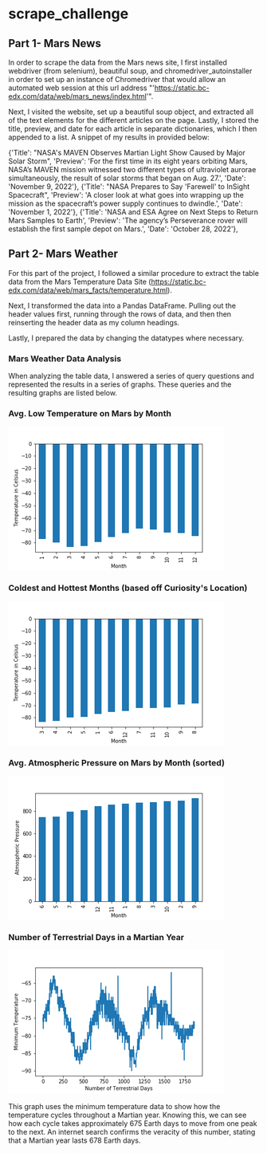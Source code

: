 # scrape_challenge

## Part 1- Mars News 

In order to scrape the data from the Mars news site, I first installed webdriver (from selenium), beautiful soup, and chromedriver_autoinstaller in order to set up an instance of Chromedriver that would allow an automated web session at this url address "'https://static.bc-edx.com/data/web/mars_news/index.html'".

Next, I visited the website, set up a beautiful soup object, and extracted all of the text elements for the different articles on the page. Lastly, I stored the title, preview, and date for each article in separate dictionaries, which I then appended to a list. A snippet of my results in provided below:

 {'Title': "NASA's MAVEN Observes Martian Light Show Caused by Major Solar Storm",
  'Preview': 'For the first time in its eight years orbiting Mars, NASA’s MAVEN mission witnessed two different types of ultraviolet aurorae simultaneously, the result of solar storms that began on Aug. 27.',
  'Date': 'November 9, 2022'},
 {'Title': "NASA Prepares to Say 'Farewell' to InSight Spacecraft",
  'Preview': 'A closer look at what goes into wrapping up the mission as the spacecraft’s power supply continues to dwindle.',
  'Date': 'November 1, 2022'},
 {'Title': 'NASA and ESA Agree on Next Steps to Return Mars Samples to Earth',
  'Preview': 'The agency’s Perseverance rover will establish the first sample depot on Mars.',
  'Date': 'October 28, 2022'},

  ## Part 2- Mars Weather

  For this part of the project, I followed a similar procedure to extract the table data from the Mars Temperature Data Site (https://static.bc-edx.com/data/web/mars_facts/temperature.html).

  Next, I transformed the data into a Pandas DataFrame. Pulling out the header values first, running through the rows of data, and then then reinserting the header data as my column headings.

  Lastly, I prepared the data by changing the datatypes where necessary.

  ### Mars Weather Data Analysis

  When analyzing the table data, I answered a series of query questions and represented the results in a series of graphs. These queries and the resulting graphs are listed below.

  ### Avg. Low Temperature on Mars by Month

  ![avg_monthly_temp](./avg_temp_month.png "Avg. Low Temperature on Mars by Month")

  ### Coldest and Hottest Months (based off Curiosity's Location)

  ![cold_hot](./cold_hot.png "Coldest and Hottest Months")

  ### Avg. Atmospheric Pressure on Mars by Month (sorted)

  ![avg_monthly_pressure](./avg_pressure.png "Avg. Atmospheric Pressure on Mars by Month (sorted)")

  ### Number of Terrestrial Days in a Martian Year

  ![num_days](./earth_days.png "Number of Terrestrial Days in a Martian Year")

  This graph uses the minimum temperature data to show how the temperature cycles throughout a Martian year. Knowing this, we can see how each cycle takes approximately 675 Earth days to move from one peak to the next. An internet search confirms the veracity of this number, stating that a Martian year lasts 678 Earth days.





